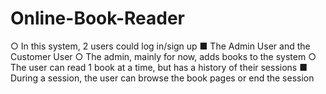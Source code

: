 # Online-Book-Reader
○ In this system, 2 users could log in/sign up
■ The Admin User and the Customer User
○ The admin, mainly for now, adds books to the system
○ The user can read 1 book at a time, but has a history of their sessions
■ During a session, the user can browse the book pages or end the session
